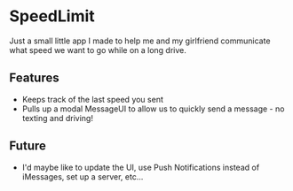 # SpeedLimit
Just a small little app I made to help me and my girlfriend communicate what speed we want to go while on a long drive.

## Features
- Keeps track of the last speed you sent
- Pulls up a modal MessageUI to allow us to quickly send a message - no texting and driving!

## Future
- I'd maybe like to update the UI, use Push Notifications instead of iMessages, set up a server, etc...
